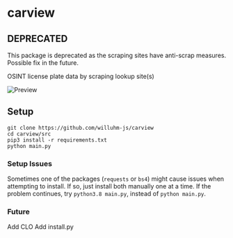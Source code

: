 # carview 

## DEPRECATED
This package is deprecated as the scraping sites have anti-scrap measures. Possible fix in the future.

OSINT license plate data by scraping lookup site(s)

![Preview](https://i.ibb.co/NN7bqsD/prew.png) 

## Setup 
``` 
git clone https://github.com/willuhm-js/carview 
cd carview/src 
pip3 install -r requirements.txt 
python main.py 
```

### Setup Issues
Sometimes one of the packages (`requests` or `bs4`) might cause issues when attempting to install. If so, just install both manually one at a time. If the problem continues, try `python3.8 main.py`, instead of `python main.py`.


### Future
Add CLO
Add install.py
